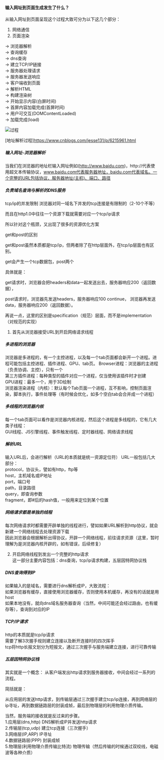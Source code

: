 #### 输入网址到页面生成发生了什么？  
从输入网址到页面呈现这个过程大致可分为以下这几个部分：  
1. 网络通信
2. 页面渲染  

-> 浏览器解析  
-> 查询缓存  
-> dns查询  
-> 建立TCP/IP链接  
-> 服务器处理请求  
-> 服务器发送响应  
-> 客户端收到页面  
-> 解析HTML  
-> 构建渲染树  
-> 开始显示内容(白屏时间)  
-> 首屏内容加载完成(首屏时间)  
-> 用户可交互(DOMContentLoaded)   
-> 加载完成(load)  

![过程](https://img-blog.csdnimg.cn/20190618105854973.png?x-oss-process=image/watermark,type_ZmFuZ3poZW5naGVpdGk,shadow_10,text_aHR0cHM6Ly9ibG9nLmNzZG4ubmV0L3FxXzQ0ODcyNDgx,size_16,color_FFFFFF,t_70)  


[地址解析过程]https://www.cnblogs.com/jesse131/p/6215961.html
##### 输入网址-浏览器解析 
当我们在浏览器的地址栏输入网址例如(http://www.baidu.com)，http://代表使用超文本传输协议，www.baidu.com代表服务器地址，baidu.com代表域名。一个完整的URL包括协议、服务器地址(主机)、端口、路径  
##### 负责域名查询与解析的DNS服务  



tcp/ip的并发限制
浏览器对同一域名下并发的tcp连接是有限制的（2-10个不等）

而且在http1.0中往往一个资源下载就需要对应一个tcp/ip请求

所以针对这个瓶颈，又出现了很多的资源优化方案

get和post的区别

get和post虽然本质都是tcp/ip，但两者除了在http层面外，在tcp/ip层面也有区别。

get会产生一个tcp数据包，post两个

具体就是：

get请求时，浏览器会把headers和data一起发送出去，服务器响应200（返回数据），

post请求时，浏览器先发送headers，服务器响应100 continue， 浏览器再发送data，服务器响应200（返回数据）。

再说一点，这里的区别是specification（规范）层面，而不是implementation（对规范的实现）


1. 首先从浏览器接受URL到开启网络请求线程  
##### 多进程的浏览器  
浏览器是多进程的，有一个主控进程，以及每一个tab页面都会新开一个进程。进程可能包括主控进程、插件进程、GPU、tab页。
Browser进程：浏览器的主进程（负责协调、主控），只有一个  
第三方插件进程：每种类型的插件对应一个进程，仅当使用该插件时才创建  
GPU进程：最多一个，用于3D绘制  
浏览器渲染进程（内核）：默认每个Tab页面一个进程，互不影响，控制页面渲染，脚本执行，事件处理等（有时候会优化，如多个空白tab会合并成一个进程）  
##### 多线程的浏览器内核  
每一个tab页面可以看作是浏览器内核进程，然后这个进程是多线程的，它有几大类子线程：  
GUI线程、JS引擎线程、事件触发线程、定时器线程、网络请求线程  

##### 解析URL  
输入URL后，会进行解析（URL的本质就是统一资源定位符）
URL一般包括几大部分：  
protocol，协议头，譬如有http，ftp等  
host，主机域名或IP地址  
port，端口号  
path，目录路径  
query，即查询参数  
fragment，即#后的hash值，一般用来定位到某个位置  

##### 网络请求都是单独的线程  
每次网络请求时都需要开辟单独的线程进行，譬如如果URL解析到http协议，就会新建一个网络线程去处理资源下载  
因此浏览器会根据解析出得协议，开辟一个网络线程，前往请求资源（这里，暂时理解为是浏览器内核开辟的，如有错误，后续修复）  

2. 开启网络线程到发出一个完整的http请求  
这一部分主要内容包括：dns查询，tcp/ip请求构建，五层因特网协议栈  
##### DNS查询得到IP  
如果输入的是域名，需要进行dns解析成IP，大致流程：  
如果浏览器有缓存，直接使用浏览器缓存，否则使用本机缓存，再没有的话就是用host  
如果本地没有，就向dns域名服务器查询（当然，中间可能还会经过路由，也有缓存等），查询到对应的IP  
##### TCP/IP请求  
http的本质就是tcp/ip请求  
需要了解3次握手规则建立连接以及断开连接时的四次挥手  
tcp将http长报文划分为短报文，通过三次握手与服务端建立连接，进行可靠传输  
##### 五层因特网协议栈  
其实就是一个概念： 从客户端发出http请求到服务器接收，中间会经过一系列的流程。

简括就是：

从应用层的发送http请求，到传输层通过三次握手建立tcp/ip连接，再到网络层的ip寻址，再到数据链路层的封装成帧，最后到物理层的利用物理介质传输。

当然，服务端的接收就是反过来的步骤。  
1.应用层(dns,http) DNS解析成IP并发送http请求  
2.传输层(tcp,udp) 建立tcp连接（三次握手）  
3.网络层(IP,ARP) IP寻址  
4.数据链路层(PPP) 封装成帧  
5.物理层(利用物理介质传输比特流) 物理传输（然后传输的时候通过双绞线，电磁波等各种介质）  

